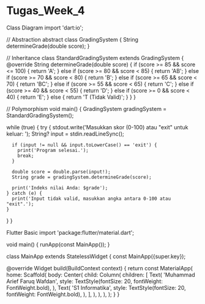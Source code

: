 # Tugas_Week_4

Class Diagram
import 'dart:io';

// Abstraction
abstract class GradingSystem {
  String determineGrade(double score);
}

// Inheritance
class StandardGradingSystem extends GradingSystem {
  @override
  String determineGrade(double score) {
    if (score >= 85 && score <= 100) {
      return 'A';
    } else if (score >= 80 && score < 85) {
      return 'AB';
    } else if (score >= 70 && score < 80) {
      return 'B';
    } else if (score >= 65 && score < 70) {
      return 'BC';
    } else if (score >= 55 && score < 65) {
      return 'C';
    } else if (score >= 40 && score < 55) {
      return 'D';
    } else if (score >= 0 && score < 40) {
      return 'E';
    } else {
      return 'T (Tidak Valid)';
    }
  }
}

// Polymorphism
void main() {
  GradingSystem gradingSystem = StandardGradingSystem();

  while (true) {
    try {
      stdout.write('Masukkan skor (0-100) atau "exit" untuk keluar: ');
      String? input = stdin.readLineSync();

      if (input != null && input.toLowerCase() == 'exit') {
        print('Program selesai.');
        break;
      }

      double score = double.parse(input!);
      String grade = gradingSystem.determineGrade(score);

      print('Indeks nilai Anda: $grade');
    } catch (e) {
      print('Input tidak valid, masukkan angka antara 0-100 atau "exit".');
    }
  }
}


Flutter Basic
import 'package:flutter/material.dart';

void main() {
  runApp(const MainApp());
}

class MainApp extends StatelessWidget {
  const MainApp({super.key});

  @override
  Widget build(BuildContext context) {
    return const MaterialApp(
      home: Scaffold(
        body: Center(
          child: Column(
            children: [
              Text(
                'Muhammad Arief Faruq Wafdan',
                style: TextStyle(fontSize: 20, fontWeight: FontWeight.bold),
                ),
              Text(
                'S1 Informatika',
                style: TextStyle(fontSize: 20, fontWeight: FontWeight.bold),
                ),
            ],
          ),
        ),
      ),
    );
  }
}
